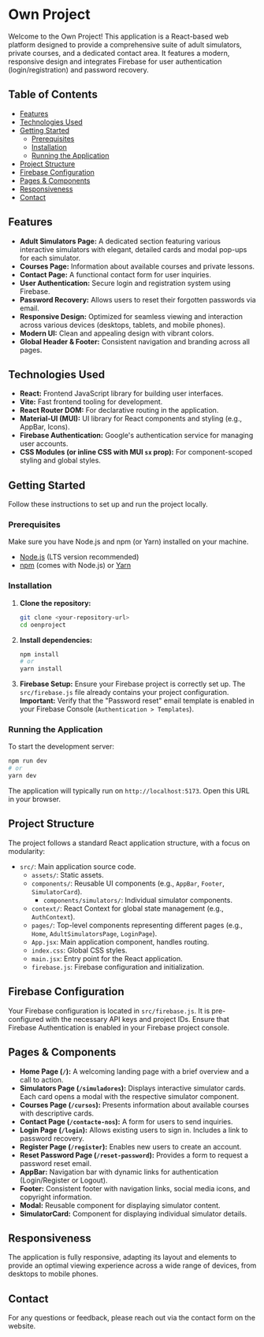 # Own Project

Welcome to the Own Project! This application is a React-based web platform designed to provide a comprehensive suite of adult simulators, private courses, and a dedicated contact area. It features a modern, responsive design and integrates Firebase for user authentication (login/registration) and password recovery.

## Table of Contents

-   [Features](#features)
-   [Technologies Used](#technologies-used)
-   [Getting Started](#getting-started)
    -   [Prerequisites](#prerequisites)
    -   [Installation](#installation)
    -   [Running the Application](#running-the-application)
-   [Project Structure](#project-structure)
-   [Firebase Configuration](#firebase-configuration)
-   [Pages & Components](#pages--components)
-   [Responsiveness](#responsiveness)
-   [Contact](#contact)

## Features

-   **Adult Simulators Page:** A dedicated section featuring various interactive simulators with elegant, detailed cards and modal pop-ups for each simulator.
-   **Courses Page:** Information about available courses and private lessons.
-   **Contact Page:** A functional contact form for user inquiries.
-   **User Authentication:** Secure login and registration system using Firebase.
-   **Password Recovery:** Allows users to reset their forgotten passwords via email.
-   **Responsive Design:** Optimized for seamless viewing and interaction across various devices (desktops, tablets, and mobile phones).
-   **Modern UI:** Clean and appealing design with vibrant colors.
-   **Global Header & Footer:** Consistent navigation and branding across all pages.

## Technologies Used

-   **React:** Frontend JavaScript library for building user interfaces.
-   **Vite:** Fast frontend tooling for development.
-   **React Router DOM:** For declarative routing in the application.
-   **Material-UI (MUI):** UI library for React components and styling (e.g., AppBar, Icons).
-   **Firebase Authentication:** Google's authentication service for managing user accounts.
-   **CSS Modules (or inline CSS with MUI `sx` prop):** For component-scoped styling and global styles.

## Getting Started

Follow these instructions to set up and run the project locally.

### Prerequisites

Make sure you have Node.js and npm (or Yarn) installed on your machine.

-   [Node.js](https://nodejs.org/) (LTS version recommended)
-   [npm](https://www.npmjs.com/get-npm) (comes with Node.js) or [Yarn](https://yarnpkg.com/getting-started/install)

### Installation

1.  **Clone the repository:**
    ```bash
    git clone <your-repository-url>
    cd oenproject
    ```
2.  **Install dependencies:**
    ```bash
    npm install
    # or
    yarn install
    ```
3.  **Firebase Setup:**
    Ensure your Firebase project is correctly set up. The `src/firebase.js` file already contains your project configuration.
    **Important:** Verify that the "Password reset" email template is enabled in your Firebase Console (`Authentication > Templates`).

### Running the Application

To start the development server:

```bash
npm run dev
# or
yarn dev
```

The application will typically run on `http://localhost:5173`. Open this URL in your browser.

## Project Structure

The project follows a standard React application structure, with a focus on modularity:

-   `src/`: Main application source code.
    -   `assets/`: Static assets.
    -   `components/`: Reusable UI components (e.g., `AppBar`, `Footer`, `SimulatorCard`).
        -   `components/simulators/`: Individual simulator components.
    -   `context/`: React Context for global state management (e.g., `AuthContext`).
    -   `pages/`: Top-level components representing different pages (e.g., `Home`, `AdultSimulatorsPage`, `LoginPage`).
    -   `App.jsx`: Main application component, handles routing.
    -   `index.css`: Global CSS styles.
    -   `main.jsx`: Entry point for the React application.
    -   `firebase.js`: Firebase configuration and initialization.

## Firebase Configuration

Your Firebase configuration is located in `src/firebase.js`. It is pre-configured with the necessary API keys and project IDs. Ensure that Firebase Authentication is enabled in your Firebase project console.

## Pages & Components

-   **Home Page (`/`):** A welcoming landing page with a brief overview and a call to action.
-   **Simulators Page (`/simuladores`):** Displays interactive simulator cards. Each card opens a modal with the respective simulator component.
-   **Courses Page (`/cursos`):** Presents information about available courses with descriptive cards.
-   **Contact Page (`/contacte-nos`):** A form for users to send inquiries.
-   **Login Page (`/login`):** Allows existing users to sign in. Includes a link to password recovery.
-   **Register Page (`/register`):** Enables new users to create an account.
-   **Reset Password Page (`/reset-password`):** Provides a form to request a password reset email.
-   **AppBar:** Navigation bar with dynamic links for authentication (Login/Register or Logout).
-   **Footer:** Consistent footer with navigation links, social media icons, and copyright information.
-   **Modal:** Reusable component for displaying simulator content.
-   **SimulatorCard:** Component for displaying individual simulator details.

## Responsiveness

The application is fully responsive, adapting its layout and elements to provide an optimal viewing experience across a wide range of devices, from desktops to mobile phones.

## Contact

For any questions or feedback, please reach out via the contact form on the website.